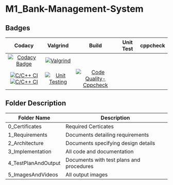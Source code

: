 # M1_Bank-Management-System

## Badges


Codacy|Valgrind|Build|Unit Test|cppcheck|
|:--:|:--:|:--:|:--:|:--:|
[![Codacy Badge](https://app.codacy.com/project/badge/Grade/bfae1a22895c47a492bcbb8705a3fbe1)](https://www.codacy.com/gh/ri7aad/M1_Bank-Management-System/dashboard?utm_source=github.com&amp;utm_medium=referral&amp;utm_content=ri7aad/M1_Bank-Management-System&amp;utm_campaign=Badge_Grade)|[![Valgrind](https://github.com/ri7aad/M1_Bank-Management-System/actions/workflows/Valgrind.yml/badge.svg)](https://github.com/ri7aad/M1_Bank-Management-System/actions/workflows/Valgrind.yml)|
[![C/C++ CI](https://github.com/ri7aad/M1_Bank-Management-System/actions/workflows/c-build.yml/badge.svg?branch=main)](https://github.com/ri7aad/M1_Bank-Management-System/actions/workflows/c-build.yml)[![C/C++ CI](https://github.com/ri7aad/M1_Bank-Management-System/actions/workflows/c-build.yml/badge.svg)](https://github.com/ri7aad/M1_Bank-Management-System/actions/workflows/c-build.yml)|[![Unit Testing](https://github.com/ri7aad/M1_Bank-Management-System/actions/workflows/unit-test.yml/badge.svg)](https://github.com/ri7aad/M1_Bank-Management-System/actions/workflows/unit-test.yml)|[![Code Quality-Cppcheck](https://github.com/ri7aad/M1_Bank-Management-System/actions/workflows/cppcheck.yml/badge.svg)](https://github.com/ri7aad/M1_Bank-Management-System/actions/workflows/cppcheck.yml)




## Folder	Description
 Folder Name | Description
 ------------|---------------------------
0_Certificates  |Required Certicates
1_Requirements  |	Documents detailing requirements|
2_Architecture	|Documents specifying design details
3_Implementation	|All code and documentation
4_TestPlanAndOutput|	Documents with test plans and procedures
5_ImagesAndVideos|All output images

